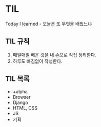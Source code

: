 # TIL
Today I learned - 오늘은 또 무엇을 배웠느냐


## TIL 규칙

1. 매일매일 배운 것을 내 손으로 직접 정리한다.
2. 하루도 빠짐없이 작성한다.


## TIL 목록
- +alpha
- Browser
- Django
- HTML, CSS
- JS
- 기획
